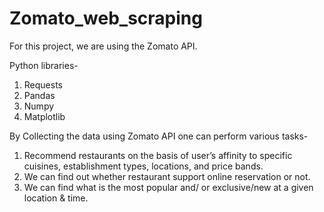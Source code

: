 # Zomato_web_scraping

For this project, we are using the Zomato API.

Python libraries-
1) Requests
2) Pandas
3) Numpy
4) Matplotlib


By Collecting the data using Zomato API one can perform various tasks-
1) Recommend restaurants on the basis of user’s affinity to specific cuisines, establishment types, locations, and price bands.
2) We can find out whether restaurant support online reservation or not.
3) We can find what is the most popular and/ or exclusive/new at a given location & time.

